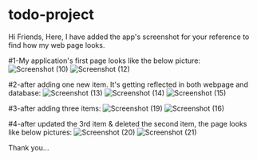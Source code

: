 # todo-project

Hi Friends,
Here, I have added the app's screenshot for your reference to find how my web page looks.

#1-My application's first page looks like the below picture:
![Screenshot (10)](https://user-images.githubusercontent.com/88827680/202388062-21b63a57-5aad-4de4-a976-02aa1655de7d.png)
![Screenshot (12)](https://user-images.githubusercontent.com/88827680/202388885-188f1347-3497-4295-b76d-a4a791249acc.png)


#2-after adding one new item. It's getting reflected in both webpage and database:
![Screenshot (13)](https://user-images.githubusercontent.com/88827680/202389028-b8dd3eb2-48ca-4d82-86a8-342788c42a64.png)
![Screenshot (14)](https://user-images.githubusercontent.com/88827680/202389013-bb050ebd-20c4-4196-9ade-1f47e85237c8.png)
![Screenshot (15)](https://user-images.githubusercontent.com/88827680/202389022-9825271b-c180-4226-bf47-17ec8241abe2.png)

#3-after adding three items:
![Screenshot (19)](https://user-images.githubusercontent.com/88827680/202390654-4c10879b-ad74-4210-9008-cd1357df9629.png)
![Screenshot (16)](https://user-images.githubusercontent.com/88827680/202390771-e77390d6-21af-4c55-b45f-a0dfe212acd8.png)

#4-after updated the 3rd item & deleted the second item, the page looks like below pictures:
![Screenshot (20)](https://user-images.githubusercontent.com/88827680/202391410-ee00dbd9-c67c-4cc1-9223-c0549b7b76c4.png)
![Screenshot (21)](https://user-images.githubusercontent.com/88827680/202391413-1b1e4532-84a1-49f9-b428-ace3e8e08fbc.png)

Thank you...
